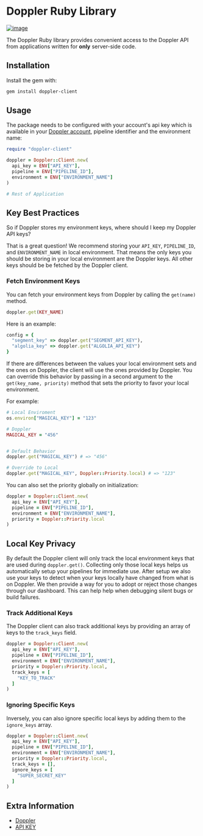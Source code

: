 # Doppler Ruby Library

[![image](https://img.shields.io/gem/v/doppler-client.svg)](https://rubygems.org/gems/doppler-client)

The Doppler Ruby library provides convenient access to the Doppler API from
applications written for **only** server-side code.

## Installation

Install the gem with:
``` bash
gem install doppler-client
```

## Usage

The package needs to be configured with your account's api key which is available in your [Doppler account](https://doppler.market/workplace/api_key), pipeline identifier and the environment name:

``` ruby
require "doppler-client"

doppler = Doppler::Client.new(
  api_key = ENV["API_KEY"],
  pipeline = ENV["PIPELINE_ID"],
  environment = ENV["ENVIRONMENT_NAME"]
)

# Rest of Application
```


## Key Best Practices

So if Doppler stores my environment keys, where should I keep my Doppler API keys?

That is a great question! We recommend storing your `API_KEY`, `PIPELINE_ID`, and `ENVIRONMENT_NAME` 
in local environment. That means the only keys you should be storing in your local environment are the Doppler keys. All other keys should be be fetched by the Doppler client.


### Fetch Environment Keys

You can fetch your environment keys from Doppler by calling the `get(name)` method.

``` ruby
doppler.get(KEY_NAME)
```

Here is an example:

``` ruby
config = {
  "segment_key" => doppler.get("SEGMENT_API_KEY"),
  "algolia_key" => doppler.get("ALGOLIA_API_KEY")
}

```


If there are differences between the values your local environment sets and the ones on Doppler, the client will use the ones provided by Doppler. You can override this behavior by passing in a second argument to the `get(key_name, priority)` method that sets the priority to favor your local environment.

For example:

``` ruby
# Local Enviroment
os.environ["MAGICAL_KEY"] = "123"

# Doppler
MAGICAL_KEY = "456"


# Default Behavior
doppler.get("MAGICAL_KEY") # => "456"

# Override to Local
doppler.get("MAGICAL_KEY", Doppler::Priority.local) # => "123"
```

You can also set the priority globally on initialization:

``` ruby
doppler = Doppler::Client.new(
  api_key = ENV["API_KEY"],
  pipeline = ENV["PIPELINE_ID"],
  environment = ENV["ENVIRONMENT_NAME"],
  priority = Doppler::Priority.local
)

```


## Local Key Privacy

By default the Doppler client will only track the local environment keys that are used during `doppler.get()`.
Collecting only those local keys helps us automatically setup your pipelines
for immediate use. After setup we also use your keys to detect when your keys locally have
changed from what is on Doppler. We then provide a way for you to adopt or reject those changes
through our dashboard. This can help help when debugging silent bugs or build failures.

### Track Additional Keys
The Doppler client can also track additional keys by providing an array of keys to the `track_keys` field.

``` ruby
doppler = Doppler::Client.new(
  api_key = ENV["API_KEY"],
  pipeline = ENV["PIPELINE_ID"],
  environment = ENV["ENVIRONMENT_NAME"],
  priority = Doppler::Priority.local,
  track_keys = [
    "KEY_TO_TRACK"
  ]
)
```


### Ignoring Specific Keys
Inversely, you can also ignore specific local keys by adding them to the `ignore_keys` array.

``` ruby
doppler = Doppler::Client.new(
  api_key = ENV["API_KEY"],
  pipeline = ENV["PIPELINE_ID"],
  environment = ENV["ENVIRONMENT_NAME"],
  priority = Doppler::Priority.local,
  track_keys = [],
  ignore_keys = [
    "SUPER_SECRET_KEY"
  ]
)
```


## Extra Information

- [Doppler](https://doppler.market)
- [API KEY](https://doppler.market/workplace/api_key)

